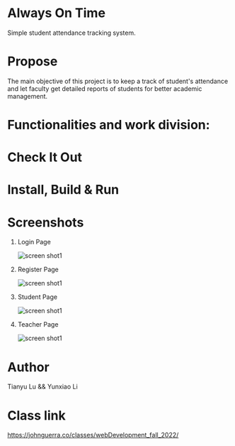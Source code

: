 # Always On Time

Simple student attendance tracking system.

# Propose

The main objective of this project is to keep a track of student's attendance and let faculty get detailed reports of students for better academic management.

# Functionalities and work division:



# Check It Out

# Install, Build & Run



# Screenshots

1. Login Page

   ![screen shot1]()

2. Register Page

   ![screen shot1]()

3. Student Page

   ![screen shot1]()

4. Teacher Page

   ![screen shot1]()

# Author

Tianyu Lu &&
Yunxiao Li


# Class link

https://johnguerra.co/classes/webDevelopment_fall_2022/

